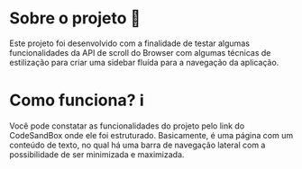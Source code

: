 # Sobre o projeto 🚀

Este projeto foi desenvolvido com a finalidade de testar algumas funcionalidades da API de scroll do Browser com algumas técnicas de estilização para criar uma sidebar fluída para a navegação da aplicação.

# Como funciona? ℹ

Você pode constatar as funcionalidades do projeto pelo link do CodeSandBox onde ele foi estruturado. Basicamente, é uma página com um conteúdo de texto, no qual há uma barra de navegação lateral com a possibilidade de ser minimizada e maximizada.
